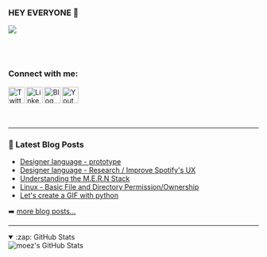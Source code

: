 ### HEY EVERYONE 👋

![](https://komarev.com/ghpvc/?username=moezbenrebah&label=PROFILE+VIEWS&color=blue&style=flat-square)

<br><br>

### Connect with me:

<a href="https://twitter.com/benrebahmoez1">
  <img align="left" alt="Twitter" width="33px" src="https://i.imgur.com/e8ZXfHa.png" />
</a>

<a href="https://www.linkedin.com/in/moez-ben-rebah-47ba641a1/">
  <img align="left" alt="LinkedIn" width="33px" src="https://i.imgur.com/Kw0zkMO.png" />
</a>

<a href="https://focus.hashnode.dev/">
  <img align="left" alt="Blog" width="33px" src="https://i.imgur.com/nmJPzdl.png" />
</a>

<a href="https://www.youtube.com/channel/UCqx6WFbclUygmFlsOh8wt1Q">
  <img align="left" alt="Youtube Channel" width="33px" src="https://i.imgur.com/sw8blUb.png" />
</a>

<br>
<br>
<br>
<br>

---

### 📕 Latest Blog Posts

<!-- BLOG-POST-LIST:START -->
- [Designer language - prototype](https://focus.hashnode.dev/designer-language-prototype)
- [Designer language - Research / Improve Spotify&#39;s UX](https://focus.hashnode.dev/designer-language-research-improve-spotifys-ux)
- [Understanding the M.E.R.N Stack](https://focus.hashnode.dev/understanding-the-mern-stack)
- [Linux - Basic File and Directory Permission/Ownership](https://focus.hashnode.dev/linux-basic-file-and-directory-permissionownership)
- [Let&#39;s create a GIF with python](https://focus.hashnode.dev/lets-create-a-gif-with-python)
<!-- BLOG-POST-LIST:END -->

➡️ [more blog posts...](https://focus.hashnode.dev/)

---

<details open>
  <summary>:zap: GitHub Stats</summary>

  <img align="left" alt="moez's GitHub Stats" src="https://github-readme-stats.vercel.app/api?username=moezbenrebah&show_icons=true&hide_border=true&theme=dracula" />

</details>

[twitter]: https://twitter.com/benrebahmoez1
[youtube]: https://www.youtube.com/channel/UCqx6WFbclUygmFlsOh8wt1Q?view_as=subscriber
[linkedin]: https://www.linkedin.com/in/moez-ben-rebah-47ba641a1/
[Blog]: https://hashnode.com/@Moez
[Gmail]: benrebah.moez@gmail.com




